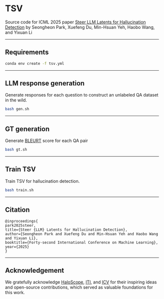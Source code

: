 # TSV


Source code for ICML 2025 paper [Steer LLM Latents for Hallucination Detection](https://arxiv.org/abs/2503.01917) by Seongheon Park, Xuefeng Du, Min-Hsuan Yeh, Haobo Wang, and Yixuan Li

---

## Requirements

```bash
conda env create -f tsv.yml
```
---

## LLM response generation

Generate responses for each question to construct an unlabeled QA dataset in the wild.

```bash
bash gen.sh
```

---

## GT generation

Generate [BLEURT](https://arxiv.org/abs/2004.04696) score for each QA pair


```bash
bash gt.sh
```

---

## Train TSV

Train TSV for hallucination detection.

```bash
bash train.sh
```

---

## Citation

```
@inproceedings{
park2025steer,
title={Steer {LLM} Latents for Hallucination Detection},
author={Seongheon Park and Xuefeng Du and Min-Hsuan Yeh and Haobo Wang and Yixuan Li},
booktitle={Forty-second International Conference on Machine Learning},
year={2025}
}
```

---

## Acknowledgement

We gratefully acknowledge [HaloScope](https://arxiv.org/abs/2409.17504), [ITI](https://arxiv.org/abs/2306.03341), and [ICV](https://arxiv.org/abs/2311.06668) for their inspiring ideas and open-source contributions, which served as valuable foundations for this work.
